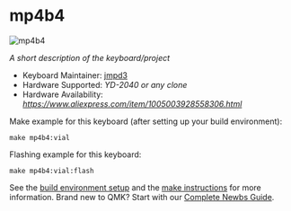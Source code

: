 # mp4b4

![mp4b4](https://i.imgur.com/OiPxXRp.jpg)

*A short description of the keyboard/project*

* Keyboard Maintainer: [jmpd3](https://github.com/jmpd3)
* Hardware Supported: *YD-2040 or any clone*
* Hardware Availability: *https://www.aliexpress.com/item/1005003928558306.html*

Make example for this keyboard (after setting up your build environment):

    make mp4b4:vial

Flashing example for this keyboard:

    make mp4b4:vial:flash

See the [build environment setup](https://docs.qmk.fm/#/getting_started_build_tools) and the [make instructions](https://docs.qmk.fm/#/getting_started_make_guide) for more information. Brand new to QMK? Start with our [Complete Newbs Guide](https://docs.qmk.fm/#/newbs).


